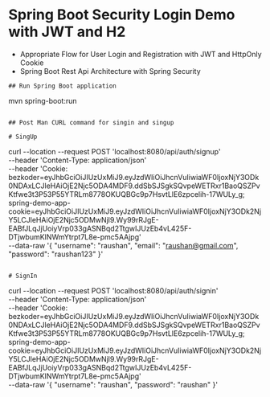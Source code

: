 # Spring Boot Security Login Demo with JWT and H2

- Appropriate Flow for User Login and Registration with JWT and HttpOnly Cookie
- Spring Boot Rest Api Architecture with Spring Security

```
## Run Spring Boot application
```
mvn spring-boot:run
```

## Post Man CURL command for singin and singup

# SingUp
```
curl --location --request POST 'localhost:8080/api/auth/signup' \
--header 'Content-Type: application/json' \
--header 'Cookie: bezkoder=eyJhbGciOiJIUzUxMiJ9.eyJzdWIiOiJhcnVuIiwiaWF0IjoxNjY3ODk0NDAxLCJleHAiOjE2Njc5ODA4MDF9.ddSbSJSgkSQvpeWETRxr1BaoQSZPvKtfwe3t3P53P55YTRLm8778OKUQBGc9p7HsvtLlE6zpcelih-17WULy_g; spring-demo-app-cookie=eyJhbGciOiJIUzUxMiJ9.eyJzdWIiOiJhcnVuIiwiaWF0IjoxNjY3ODk2NjY5LCJleHAiOjE2Njc5ODMwNjl9.Wy99rRJgE-EABfJLqJjUoiyVrp033gASNBqd2TtgwIJUzEb4vL425F-DTjwbumKINWmYtrpt7L8e-pmc5AAjpg' \
--data-raw '{
    "username": "raushan",
    "email": "raushan@gmail.com",
    "password": "raushan123"
}'
```
 
# SignIn 
```
curl --location --request POST 'localhost:8080/api/auth/signin' \
--header 'Content-Type: application/json' \
--header 'Cookie: bezkoder=eyJhbGciOiJIUzUxMiJ9.eyJzdWIiOiJhcnVuIiwiaWF0IjoxNjY3ODk0NDAxLCJleHAiOjE2Njc5ODA4MDF9.ddSbSJSgkSQvpeWETRxr1BaoQSZPvKtfwe3t3P53P55YTRLm8778OKUQBGc9p7HsvtLlE6zpcelih-17WULy_g; spring-demo-app-cookie=eyJhbGciOiJIUzUxMiJ9.eyJzdWIiOiJhcnVuIiwiaWF0IjoxNjY3ODk2NjY5LCJleHAiOjE2Njc5ODMwNjl9.Wy99rRJgE-EABfJLqJjUoiyVrp033gASNBqd2TtgwIJUzEb4vL425F-DTjwbumKINWmYtrpt7L8e-pmc5AAjpg' \
--data-raw '{
    "username": "raushan",
    "password": "raushan"
}'
```
